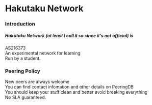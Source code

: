 # Hakutaku Network

### Introduction

##### Hakutaku Network (at least I call it so since it's not official) is
AS216373\
An experimental network for learning\
Run by a student.

### Peering Policy
New peers are always welcome\
You can find contact infomation and other details on PeeringDB\
You should keep your stuff clean and better avoid breaking everything\
No SLA guaranteed.

